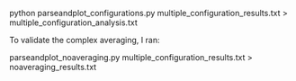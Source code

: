 python parseandplot_configurations.py multiple_configuration_results.txt > multiple_configuration_analysis.txt

To validate the complex averaging, I ran:

parseandplot_noaveraging.py multiple_configuration_results.txt > noaveraging_results.txt